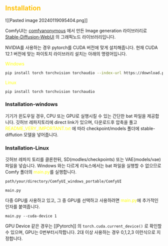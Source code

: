 
## <font color="#ffc000">Installation</font>

![[Pasted image 20240119095404.png]]

ComfyUI는 [comfyanonymous](https://github.com/comfyanonymous/ComfyUI/commits?author=comfyanonymous) 에서 만든 Image generation 라이브러리로 [Stable-Diffusion-WebUI](https://github.com/AUTOMATIC1111/stable-diffusion-webui) 의 그래픽노드 라이브러리입니다. 

NVIDIA를 사용하는 경우 pytorch를 CUDA 버전에 맞게 설치해줍니다. 현재 CUDA 12.1 버전에 맞는 파이토치 라이브러리 설치는 아래의 명령어입니다.

<font color="#ffff00">Windows</font>
```bash
pip install torch torchvision torchaudio --index-url https://download.pytorch.org/whl/cu121
```

<font color="#ffff00">Linux</font>
```bash
pip install torch torchvision torchaudio
```
### Installation-windows

기기가 윈도우일 경우, CPU 또는 GPU로 실행시킬 수 있는 간단한 bat 파일을 제공합니다.
깃허브 레파지토리에 direct link가 있으며, 다운로드후 압축을 풀고
<font color="#ffff00">README_VERY_IMPORTANT.txt</font> 에 따라 checkpoint/models 폴더에 stable-diffution 모델을 넣어줍니다.

### Installation-Linux

깃허브 레파지 토리를 클론한뒤, SD(modles/checkpoints) 또는 VAE(models/vae) 파일을 넣습니다.
Windows 와는 다르게 리눅스에서는 bat 파일을 실행할 수 없으므로 Comfy 폴더의 <font color="#ffff00">main.py</font>를 실행합니다.

```bash
path/your/directory/ComfyUI_windows_portable/ComfyUI
```

```
main.py
```

다중 GPU를 사용하고 있고, 그 중 GPU를 선택하고 사용하려면 <font color="#ffff00">main.py</font>에 추가적인 인자를 붙여줍니다.

```
main.py --cuda-device 1
```

GPU Device 같은 경우는 [[Pytorch]] 의 `torch.cuda.current_device()` 로 확인할 수 있으며,
GPU는 0번부터시작합니다. 2대 이상 사용하는 경우 0,1,2,3 이런식으로 지정합니다.


